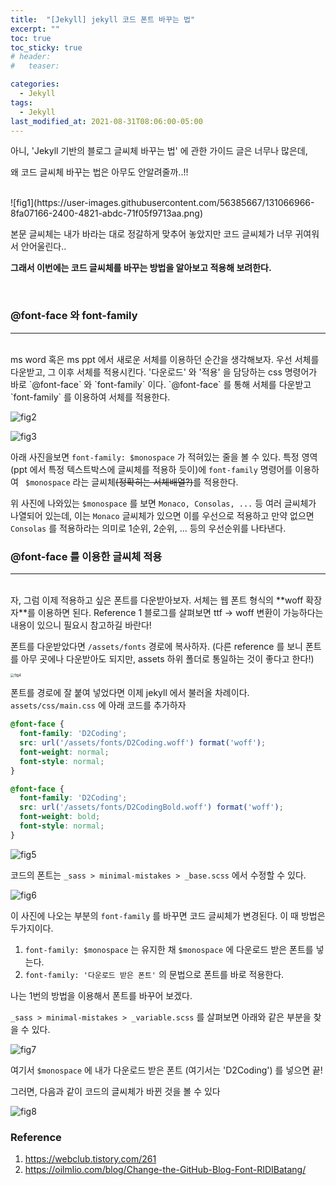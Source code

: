 ```yaml
---
title:  "[Jekyll] jekyll 코드 폰트 바꾸는 법"
excerpt: ""
toc: true
toc_sticky: true
# header:
#   teaser:

categories:
  - Jekyll
tags:
  - Jekyll
last_modified_at: 2021-08-31T08:06:00-05:00
---
```


아니, 'Jekyll 기반의 블로그 글씨체 바꾸는 법' 에 관한 가이드 글은 너무나 많은데,

왜 코드 글씨체 바꾸는 법은 아무도 안알려줄까..!!

<br/>
![fig1](https://user-images.githubusercontent.com/56385667/131066966-8fa07166-2400-4821-abdc-71f05f9713aa.png)

본문 글씨체는 내가 바라는 대로 정갈하게 맞추어 놓았지만 코드 글씨체가 너무 귀여워서 안어울린다..

**그래서 이번에는 코드 글씨체를 바꾸는 방법을 알아보고 적용해 보려한다.**

<br/>

### @font-face 와 font-family
---

<br/>
ms word 혹은 ms ppt 에서 새로운 서체를 이용하던 순간을 생각해보자. 우선 서체를 다운받고, 그 이후 서체를 적용시킨다. '다운로드' 와 '적용' 을 담당하는 css 명령어가 바로 `@font-face` 와 `font-family` 이다. `@font-face` 를 통해 서체를 다운받고 `font-family` 를 이용하여 서체를 적용한다.

![fig2](https://user-images.githubusercontent.com/56385667/131068267-b6409517-6898-4e7b-b4eb-2cdf353489f9.png)

![fig3](https://user-images.githubusercontent.com/56385667/131068273-a3fa26e2-9b05-408d-94d1-cccaa8e8594f.png)

아래 사진을보면 `font-family: $monospace` 가 적혀있는 줄을 볼 수 있다. 특정 영역 (ppt 에서 특정 텍스트박스에 글씨체를 적용하 듯이)에 `font-family` 명령어를 이용하여 ` $monospace` 라는 글씨체~~(정확히는 서체배열?)~~를 적용한다.

위 사진에 나와있는 `$monospace` 를 보면 `Monaco, Consolas, ...` 등 여러 글씨체가 나열되어 있는데, 이는 `Monaco` 글씨체가 있으면 이를 우선으로 적용하고 만약 없으면 `Consolas` 를 적용하라는 의미로 1순위, 2순위, ... 등의 우선순위를 나타낸다.



### @font-face 를 이용한 글씨체 적용
---

<br/>
자, 그럼 이제 적용하고 싶은 폰트를 다운받아보자. 서체는 웹 폰트 형식의 **woff 확장자**를 이용하면 된다. Reference 1 블로그를 살펴보면 ttf -> woff 변환이 가능하다는 내용이 있으니 필요시 참고하길 바란다!

폰트를 다운받았다면 `/assets/fonts` 경로에 복사하자. (다른 reference 를 보니 폰트를 아무 곳에나 다운받아도 되지만, assets 하위 폴더로 통일하는 것이 좋다고 한다!)

<img src="https://user-images.githubusercontent.com/56385667/131451274-3db2c6d4-622a-4d88-be8c-818b4b9d995d.png" alt="fig4" style="zoom:40%;" />

폰트를 경로에 잘 붙여 넣었다면 이제 jekyll 에서 불러올 차례이다. `assets/css/main.css` 에 아래 코드를 추가하자

```css
@font-face {
  font-family: 'D2Coding';
  src: url('/assets/fonts/D2Coding.woff') format('woff');
  font-weight: normal;
  font-style: normal;
}

@font-face {
  font-family: 'D2Coding';
  src: url('/assets/fonts/D2CodingBold.woff') format('woff');
  font-weight: bold;
  font-style: normal;
}
```



![fig5](https://user-images.githubusercontent.com/56385667/131452023-538964bd-a2ea-4ee9-9c43-655ca48570b7.png)

코드의 폰트는 `_sass > minimal-mistakes > _base.scss` 에서 수정할 수 있다.

![fig6](https://user-images.githubusercontent.com/56385667/131452551-bb37511e-22f6-47ed-8303-2261eedaa725.png)

이 사진에 나오는 부분의 `font-family` 를 바꾸면 코드 글씨체가 변경된다. 이 때 방법은 두가지이다.

1. `font-family: $monospace` 는 유지한 채 `$monospace`  에 다운로드 받은 폰트를 넣는다.
2. `font-family: '다운로드 받은 폰트'` 의 문법으로 폰트를 바로 적용한다.



나는 1번의 방법을 이용해서 폰트를 바꾸어 보겠다.

`_sass > minimal-mistakes > _variable.scss` 를 살펴보면 아래와 같은 부분을 찾을 수 있다.

![fig7](https://user-images.githubusercontent.com/56385667/131452954-b1fe328d-7cb8-4ec2-beda-4b126279ee66.png)



여기서 `$monospace` 에 내가 다운로드 받은 폰트 (여기서는 'D2Coding') 를 넣으면 끝!

그러면, 다음과 같이 코드의 글씨체가 바뀐 것을 볼 수 있다

![fig8](https://user-images.githubusercontent.com/56385667/131453147-ce85fb72-50bd-41bb-8561-1d0b315a94b8.png)









### Reference

1. https://webclub.tistory.com/261
2. https://oilmlio.com/blog/Change-the-GitHub-Blog-Font-RIDIBatang/

